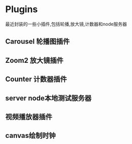 # Plugins
最近封装的一些小插件,包括轮播,放大镜,计数器和node服务器
## Carousel 轮播图插件
## Zoom2 放大镜插件  
## Counter 计数器插件
## server node本地测试服务器
## 视频播放器插件
## canvas绘制时钟
